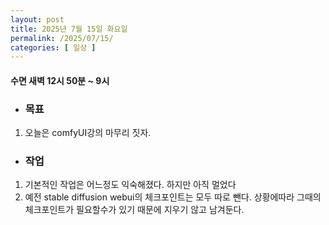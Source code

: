 ```yaml
---
layout: post
title: 2025년 7월 15일 화요일
permalink: /2025/07/15/
categories: [ 일상 ]
---
```

#### 수면 새벽 12시 50분 ~ 9시
* ### 목표
1. 오늘은 comfyUI강의 마무리 짓자.

* ### 작업
1. 기본적인 작업은 어느정도 익숙해졌다. 하지만 아직 멀었다
2. 예전 stable diffusion webui의 체크포인트는 모두 따로 뺀다. 상황에따라 그때의 체크포인트가 필요할수가 있기 때문에 지우기 않고 남겨둔다.